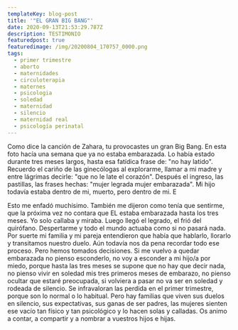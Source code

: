 ```yaml
---
templateKey: blog-post
title: '"EL GRAN BIG BANG"'
date: 2020-09-13T21:53:29.787Z
description: TESTIMONIO
featuredpost: true
featuredimage: /img/20200804_170757_0000.png
tags:
  - primer trimestre
  - aborto
  - maternidades
  - circuloterapia
  - maternes
  - psicologia
  - soledad
  - maternidad
  - silencio
  - maternidad real
  - psicología perinatal
---
```

Como dice la canción de Zahara, tu provocastes un gran Big Bang. En esta foto hacía una semana que ya no estaba embarazada. Lo había estado durante tres
meses largos, hasta esa fatídica frase de: "no hay latido". Recuerdo el cariño de las
ginecólogas al explorarme, llamar a mi madre y entre lágrimas decirle: "que no le late el
corazón". Después el ingreso, las pastillas, las frases hechas: "mujer legrada mujer
embarazada". Mi hijo todavía estaba dentro de mi, muerto, pero dentro de mi. E

Esto me enfadó muchísimo. También me dijeron como tenía que sentirme, que la próxima vez no contara que EL estaba embarazada hasta los tres meses. Yo solo callaba y miraba. Luego llegó el legrado, el
frió del quirófano. Despertarme y todo el mundo actuaba como si no pasará nada.
Por suerte mi familia y mi pareja entendieron que había que hablarlo, llorarlo y transitamos
nuestro duelo.
Aún todavía nos da pena recordar todo ese proceso.
Pero hemos tomados decisiones. Si me vuelvo a quedar embarazada no pienso esconderlo, no
voy a esconder a mi hijo/a por miedo, porque hasta las tres meses se supone que no hay que
decir nada, no pienso vivir en soledad mis tres primeros meses de embarazo, no pienso ocultar
que estaré preocupada, si volviera a pasar no va ser en soledad y rodeada de silencio.
Se infravaloran las perdida en el primer trimestre, porque son lo normal o lo habitual. Pero hay
familias que viven sus duelos en silencio, sus expectativas, sus ganas de ser padres, las
mujeres sienten ese vacío tan físico y tan psicológico y lo hacen solas y calladas.
Os animo a contar, a compartir y a nombrar a vuestros hijos e hijas.